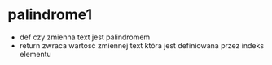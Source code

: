 # palindrome1
- def czy zmienna text jest palindromem
- return zwraca wartość zmiennej text która jest definiowana przez indeks elementu
  
  
